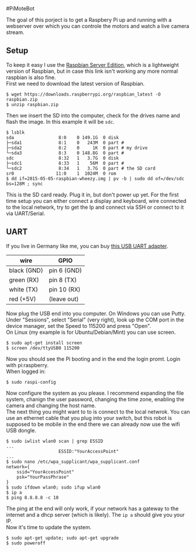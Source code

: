#PiMoteBot

The goal of this porject is to get a Raspbery Pi up and running with a webserver over which you can controle the motors and watch a live camera stream.

## Setup

To keep it easy I use  the [Raspbian Server Edition](http://elinux.org/RPi_Distributions#Raspbian_Server_Edition), which is a lightweight version of Raspbian, but in case this link isn't working any more normal raspbian is also fine.</br>
First we need to download the latest version of Raspbian.
```
$ wget https://downloads.raspberrypi.org/raspbian_latest -O raspbian.zip
$ unzip raspbian.zip
```
Then we insert the SD into the computer, check for the drives name and flash the image. In this example it will be `sdc`.
```
$ lsblk
sda                 8:0    0 149.1G  0 disk 
├─sda1              8:1    0   243M  0 part # 
├─sda2              8:2    0     1K  0 part # my drive
└─sda3              8:3    0 148.8G  0 part #
sdc                 8:32   1   3.7G  0 disk  
├─sdc1              8:33   1    56M  0 part #
└─sdc2              8:34   1   3.7G  0 part # the SD card
sr0                11:0    1  1024M  0 rom 
$ dd if=2015-05-05-raspbian-wheezy.img | pv -b | sudo dd of=/dev/sdc bs=128M ; sync
```
This is the SD card ready. Plug it in, but don't power up yet. For the first time setup you can either connect a display and keyboard, wire connected to the local network, try to get the Ip and connect via SSH or connect to it via UART/Serial.

## UART

If you live in Germany like me, you can buy [this USB UART adapter](www.amazon.de/dp/B008AGDTA4/).

| wire        | GPIO        |
| ----------- | ----------- |
| black (GND) | pin 6 (GND) |
| green (RX)  | pin 8 (TX)  |
| white (TX)  | pin 10 (RX) |
| red (+5V)   | (leave out) |

Now plug the USB end into you computer. On Windows you can use Putty. Under "Sessions", select "Serial" (very right), look up the COM port in the device manager, set the Speed to 115200 and press "Open".</br>
On Linux (my example is for Ubuntu/Debian/Mint) you can use screen.
```
$ sudo apt-get install screen
$ screen /dev/ttyUSB0 115200
```
Now you should see the Pi booting and in the end the login promt. Login with pi:raspberry.</br>
When logged in:
```
$ sudo raspi-config
```
Now configure the system as you please. I recommend expanding the file system, chanign the user password, changing the time zone, enabling the camera and changing the host name.</br>
The next thing you might want to to is connect to the local netwrok. You can use an ethernet cable that you plug into your switch, but this robot is supposed to be mobile in the end there we can already now use the wifi USB dongle.
```
$ sudo iwlist wlan0 scan | grep ESSID
...
                    ESSID:"YourAccessPoint"
...
$ sudo nano /etc/wpa_supplicant/wpa_supplicant.conf
network={
    ssid="YourAccessPoint"
    psk="YourPassPhrase"
}
$ sudo ifdown wlan0; sudo ifup wlan0
$ ip a
$ ping 8.8.8.8 -c 10
```
The ping at the end will only work, if your network has a gateway to the internet and a dhcp server (which is likely). The `ip a` should give you your IP.</br>
Now it's time to update the system.
```
$ sudo apt-get update; sudo apt-get upgrade
$ sudo poweroff
```

